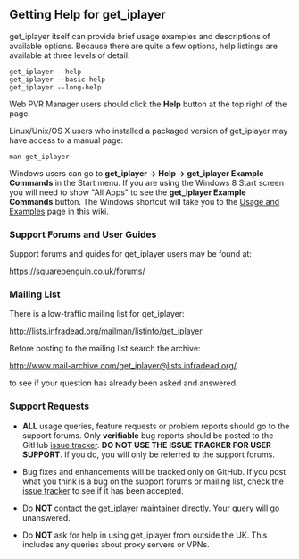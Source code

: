 ## Getting Help for get_iplayer

get_iplayer itself can provide brief usage examples and descriptions of available options.  Because there are quite a few options, help listings are available at three levels of detail:

	get_iplayer --help
	get_iplayer --basic-help
	get_iplayer --long-help

Web PVR Manager users should click the **Help** button at the top right of the page.

Linux/Unix/OS X users who installed a packaged version of get_iplayer may have access to a manual page:

	man get_iplayer

Windows users can go to **get_iplayer -> Help -> get_iplayer Example Commands** in the Start menu.  If you are using the Windows 8 Start screen you will need to show "All Apps" to see the **get_iplayer Example Commands** button.  The Windows shortcut will take you to the [Usage and Examples](/wiki/documentation) page in this wiki.

### Support Forums and User Guides

Support forums and guides for get_iplayer users may be found at:

<https://squarepenguin.co.uk/forums/>

### Mailing List

There is a low-traffic mailing list for get_iplayer:

<http://lists.infradead.org/mailman/listinfo/get_iplayer>  

Before posting to the mailing list search the archive:

<http://www.mail-archive.com/get_iplayer@lists.infradead.org/>

to see if your question has already been asked and answered.

### Support Requests

* **ALL** usage queries, feature requests or problem reports should go to the support forums.  Only **verifiable** bug reports should be posted to the GitHub [issue tracker](https://github.com/get-iplayer/get_iplayer/issues). **DO NOT USE THE ISSUE TRACKER FOR USER SUPPORT**. If you do, you will only be referred to the support forums.

* Bug fixes and enhancements will be tracked only on GitHub.  If you post what you think is a bug on the support forums or mailing list, check the [issue tracker](https://github.com/get-iplayer/get_iplayer/issues) to see if it has been accepted.

* Do **NOT** contact the get_iplayer maintainer directly.  Your query will go unanswered.

* Do **NOT** ask for help in using get_iplayer from outside the UK.  This includes any queries about proxy servers or VPNs.
